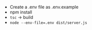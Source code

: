 - Create a .env file as .env.example
- npm install
- `tsc` -> build
- `node --env-file=.env dist/server.js`
